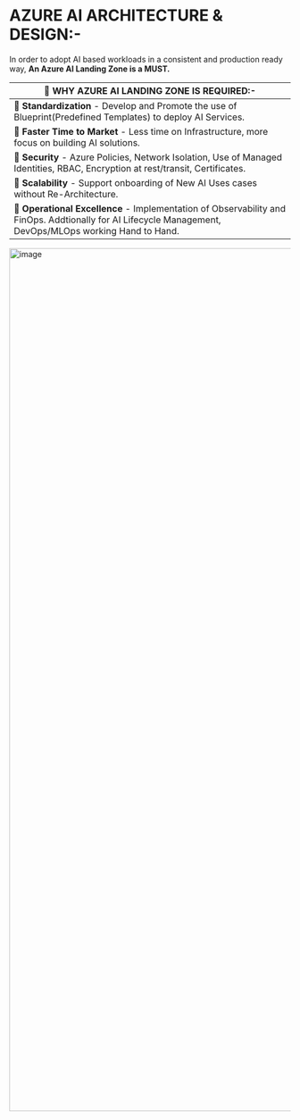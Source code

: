 # AZURE AI ARCHITECTURE & DESIGN:-

In order to adopt AI based workloads in a consistent and production ready way, __An Azure AI Landing Zone is a MUST.__

| 📌 WHY AZURE AI LANDING ZONE IS REQUIRED:- |
| --------- |
| 🎯 __Standardization__ - Develop and Promote the use of Blueprint(Predefined Templates) to deploy AI Services. |
| 🎯 __Faster Time to Market__ - Less time on Infrastructure, more focus on building AI solutions. |
| 🎯 __Security__ - Azure Policies, Network Isolation, Use of Managed Identities, RBAC, Encryption at rest/transit, Certificates. |
| 🎯 __Scalability__ - Support onboarding of New AI Uses cases without Re-Architecture. |
| 🎯 __Operational Excellence__ - Implementation of Observability and FinOps. Addtionally for AI Lifecycle Management, DevOps/MLOps working Hand to Hand. |

<img width="858" height="1546" alt="image" src="https://github.com/user-attachments/assets/c7a6da85-1453-4b27-a4d9-232e34f0d083" />









